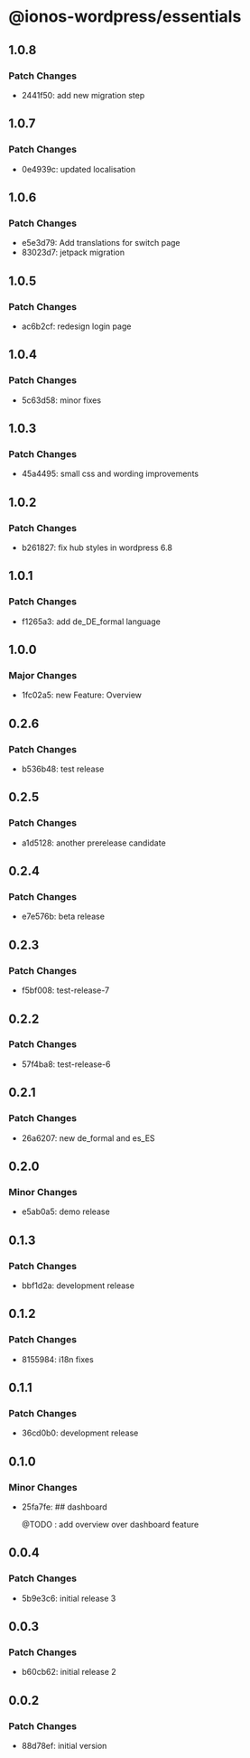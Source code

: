 # @ionos-wordpress/essentials

## 1.0.8

### Patch Changes

- 2441f50: add new migration step

## 1.0.7

### Patch Changes

- 0e4939c: updated localisation

## 1.0.6

### Patch Changes

- e5e3d79: Add translations for switch page
- 83023d7: jetpack migration

## 1.0.5

### Patch Changes

- ac6b2cf: redesign login page

## 1.0.4

### Patch Changes

- 5c63d58: minor fixes

## 1.0.3

### Patch Changes

- 45a4495: small css and wording improvements

## 1.0.2

### Patch Changes

- b261827: fix hub styles in wordpress 6.8

## 1.0.1

### Patch Changes

- f1265a3: add de_DE_formal language

## 1.0.0

### Major Changes

- 1fc02a5: new Feature: Overview

## 0.2.6

### Patch Changes

- b536b48: test release

## 0.2.5

### Patch Changes

- a1d5128: another prerelease candidate

## 0.2.4

### Patch Changes

- e7e576b: beta release

## 0.2.3

### Patch Changes

- f5bf008: test-release-7

## 0.2.2

### Patch Changes

- 57f4ba8: test-release-6

## 0.2.1

### Patch Changes

- 26a6207: new de_formal and es_ES

## 0.2.0

### Minor Changes

- e5ab0a5: demo release

## 0.1.3

### Patch Changes

- bbf1d2a: development release

## 0.1.2

### Patch Changes

- 8155984: i18n fixes

## 0.1.1

### Patch Changes

- 36cd0b0: development release

## 0.1.0

### Minor Changes

- 25fa7fe: ## dashboard

  @TODO : add overview over dashboard feature

## 0.0.4

### Patch Changes

- 5b9e3c6: initial release 3

## 0.0.3

### Patch Changes

- b60cb62: initial release 2

## 0.0.2

### Patch Changes

- 88d78ef: initial version
